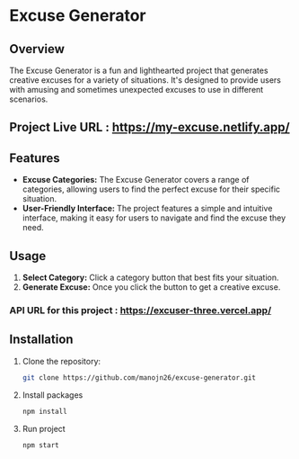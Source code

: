 # Excuse Generator

## Overview

The Excuse Generator is a fun and lighthearted project that generates creative excuses for a variety of situations. It's designed to provide users with amusing and sometimes unexpected excuses to use in different scenarios.

## Project Live URL : https://my-excuse.netlify.app/

## Features

- **Excuse Categories:** The Excuse Generator covers a range of categories, allowing users to find the perfect excuse for their specific situation.
- **User-Friendly Interface:** The project features a simple and intuitive interface, making it easy for users to navigate and find the excuse they need.

## Usage

1. **Select Category:** Click a category button that best fits your situation.
2. **Generate Excuse:** Once you click the button to get a creative excuse.

### API URL for this project : https://excuser-three.vercel.app/

## Installation

1. Clone the repository:

   ```bash
   git clone https://github.com/manojn26/excuse-generator.git

2. Install packages

    ```bash
    npm install

3. Run project

   ```bash
   npm start
